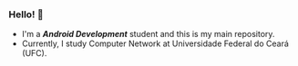 ### Hello! 👋

- I'm a ***Android Development*** student and this is my main repository.
- Currently, I study Computer Network at Universidade Federal do Ceará (UFC).
